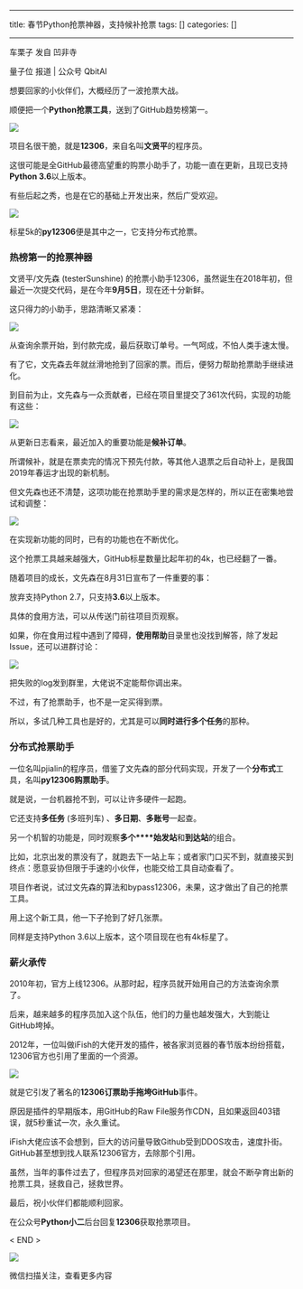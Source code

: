 
--- 
title:  春节Python抢票神器，支持候补抢票 
tags: []
categories: [] 

---
车栗子 发自 凹非寺 

量子位 报道 | 公众号 QbitAI

想要回家的小伙伴们，大概经历了一波抢票大战。

顺便把一个**Python抢票工具**，送到了GitHub趋势榜第一。

<img src="https://imgconvert.csdnimg.cn/aHR0cHM6Ly9tbWJpei5xcGljLmNuL21tYml6X3BuZy9NUTRGb0cxSG1uS3pBeHVtV3lJVmNNdVhHZDM3dEk1V21kOGlibGRoZVR5MWRXM2NaV1FnUzFOTVRkd29URHU0SmVYTmlja3JObmljWUQzNGFVSVB6djJYZy82NDA?x-oss-process=image/format,png">

项目名很干脆，就是**12306**，来自名叫**文贤平**的程序员。

这很可能是全GitHub最德高望重的购票小助手了，功能一直在更新，且现已支持**Python 3.6**以上版本。

有些后起之秀，也是在它的基础上开发出来，然后广受欢迎。

<img src="https://imgconvert.csdnimg.cn/aHR0cHM6Ly9tbWJpei5xcGljLmNuL21tYml6X3BuZy9NUTRGb0cxSG1uS3pBeHVtV3lJVmNNdVhHZDM3dEk1V01VWFBXWlYyeWs0Zk03TDYwQVpRVUppYXdWT1dCa29BbmVadE92aExBVHlhT1VQdjgyS3dqbGcvNjQw?x-oss-process=image/format,png">

标星5k的**py12306**便是其中之一，它支持分布式抢票。

### 热榜第一的抢票神器

文贤平/文先森 (testerSunshine) 的抢票小助手12306，虽然诞生在2018年初，但最近一次提交代码，是在今年**9月5日**，现在还十分新鲜。

这只得力的小助手，思路清晰又紧凑：

<img src="https://imgconvert.csdnimg.cn/aHR0cHM6Ly9tbWJpei5xcGljLmNuL21tYml6X2pwZy9ZaWNVaGs1YUFHdERFenIwTGliTjVPVEZEOVZNT1VncWliUGlhTUN4U3lvQmJ0R3Q2VFplQzZOMDZQMWwwZGdyTGliWlc3cGE2UUlENXRmV3VEN2lic3lKRVdBUS82NDA?x-oss-process=image/format,png">

从查询余票开始，到付款完成，最后获取订单号。一气呵成，不怕人类手速太慢。

有了它，文先森去年就丝滑地抢到了回家的票。而后，便努力帮助抢票助手继续进化。

到目前为止，文先森与一众贡献者，已经在项目里提交了361次代码，实现的功能有这些：

<img src="https://imgconvert.csdnimg.cn/aHR0cHM6Ly9tbWJpei5xcGljLmNuL21tYml6X3BuZy9NUTRGb0cxSG1uS3pBeHVtV3lJVmNNdVhHZDM3dEk1VzhLZE1RQmljb3NOcUtxUDR6cXp2bXZmeDcwY0c5N2tuRXV4OGViTFVlMlAwZU9jVm9DUVdpYXhnLzY0MA?x-oss-process=image/format,png">

从更新日志看来，最近加入的重要功能是**候补订单**。

所谓候补，就是在票卖完的情况下预先付款，等其他人退票之后自动补上，是我国2019年春运才出现的新机制。

但文先森也还不清楚，这项功能在抢票助手里的需求是怎样的，所以正在密集地尝试和调整：

<img src="https://imgconvert.csdnimg.cn/aHR0cHM6Ly9tbWJpei5xcGljLmNuL21tYml6X2pwZy9ZaWNVaGs1YUFHdERFenIwTGliTjVPVEZEOVZNT1VncWliUGliTVltQnViVnJCbzhjSkR6WDJNSTg3bmdNbG5CV1RyaWFBckhwZVhOVzl3RXJ2WjlCSElXTFBnLzY0MA?x-oss-process=image/format,png">

在实现新功能的同时，已有的功能也在不断优化。

这个抢票工具越来越强大，GitHub标星数量比起年初的4k，也已经翻了一番。

随着项目的成长，文先森在8月31日宣布了一件重要的事：

>  
  放弃支持Python 2.7，只支持**3.6**以上版本。 
 

具体的食用方法，可以从传送门前往项目页观察。

如果，你在食用过程中遇到了障碍，**使用帮助**目录里也没找到解答，除了发起Issue，还可以进群讨论：

<img src="https://imgconvert.csdnimg.cn/aHR0cHM6Ly9tbWJpei5xcGljLmNuL21tYml6X3BuZy9ZaWNVaGs1YUFHdERFenIwTGliTjVPVEZEOVZNT1VncWliUEtaQzIwemR5amFGc0o3dGxVMHhwQzdiTEE1elFBdGlhU1UxelBqM3dEZDc5M0dMM1dpYnBmY0dnLzY0MA?x-oss-process=image/format,png">

把失败的log发到群里，大佬说不定能帮你调出来。

不过，有了抢票助手，也不是一定买得到票。

所以，多试几种工具也是好的，尤其是可以**同时进行多个任务**的那种。

### 分布式抢票助手

一位名叫pjialin的程序员，借鉴了文先森的部分代码实现，开发了一个**分布式**工具，名叫**py12306购票助手**。

就是说，一台机器抢不到，可以让许多硬件一起跑。

它还支持**多任务** (多班列车) 、**多日期**、**多账号**一起查。

另一个机智的功能是，同时观察**多个****始发站**和**到达站**的组合。

比如，北京出发的票没有了，就跑去下一站上车；或者家门口买不到，就直接买到终点：愿意妥协但限于手速的小伙伴，也能交给工具自动查看了。

项目作者说，试过文先森的算法和bypass12306，未果，这才做出了自己的抢票工具。

用上这个新工具，他一下子抢到了好几张票。

同样是支持Python 3.6以上版本，这个项目现在也有4k标星了。

### 薪火承传

2010年初，官方上线12306。从那时起，程序员就开始用自己的方法查询余票了。

后来，越来越多的程序员加入这个队伍，他们的力量也越发强大，大到能让GitHub垮掉。

2012年，一位叫做iFish的大佬开发的插件，被各家浏览器的春节版本纷纷搭载，12306官方也引用了里面的一个资源。

<img src="https://imgconvert.csdnimg.cn/aHR0cHM6Ly9tbWJpei5xcGljLmNuL21tYml6X3BuZy9ZaWNVaGs1YUFHdERFenIwTGliTjVPVEZEOVZNT1VncWliUHRmM1k4d1FlUEwyMFFETmdPeXlsdkQzckJEMnlXdFVnV3dVMHY0eVl3STdGc0tQSTZ4SmRWQS82NDA?x-oss-process=image/format,png">

就是它引发了著名的**12306订票助手拖垮GitHub**事件。

原因是插件的早期版本，用GitHub的Raw File服务作CDN，且如果返回403错误，就5秒重试一次，永久重试。

iFish大佬应该不会想到，巨大的访问量导致Github受到DDOS攻击，速度扑街。GitHub甚至想到找人联系12306官方，去除那个引用。

虽然，当年的事件过去了，但程序员对回家的渴望还在那里，就会不断孕育出新的抢票工具，拯救自己，拯救世界。

最后，祝小伙伴们都能顺利回家。

在公众号**Python小二**后台回复**12306**获取抢票项目。

&lt; END &gt;

<img src="https://imgconvert.csdnimg.cn/aHR0cHM6Ly9tbWJpei5xcGljLmNuL21tYml6X2dpZi9QdlA2cWpVcHZJcFh1ZmlibEhVcndWT0loNFg4WWhwYXBpYU1rQk9sSE16b0ZRQm1Qd3dUWEREOG1Dd3pQWEdydUxRbEVBR1VTT3c4aWNQV0FydnRRaWFMTVEvNjQw?x-oss-process=image/format,png">

微信扫描关注，查看更多内容
